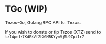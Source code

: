 # TGo (WIP)
Tezos-Go, Golang RPC API for Tezos.

If you wish to donate or tip Tezos (XTZ) send to `tz1Wpefz7KdEkVf2hXGMRKYymVjML9Zpi1r7`
